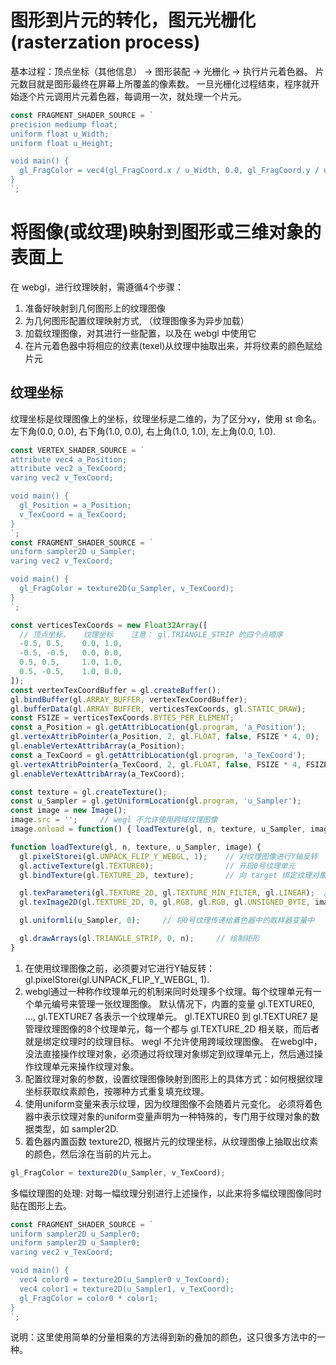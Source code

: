 # 图形到片元的转化，图元光栅化(rasterzation process)
基本过程：顶点坐标（其他信息） -> 图形装配 -> 光栅化 -> 执行片元着色器。
片元数目就是图形最终在屏幕上所覆盖的像素数。
一旦光栅化过程结束，程序就开始逐个片元调用片元着色器，每调用一次，就处理一个片元。
```js
const FRAGMENT_SHADER_SOURCE = `
precision mediump float;
uniform float u_Width;
uniform float u_Height;

void main() {
  gl_FragColor = vec4(gl_FragCoord.x / u_Width, 0.0, gl_FragCoord.y / u_Height, 1.0);
}
`;
```

# 将图像(或纹理)映射到图形或三维对象的表面上
在 webgl，进行纹理映射，需遵循4个步骤：
1. 准备好映射到几何图形上的纹理图像
2. 为几何图形配置纹理映射方式, （纹理图像多为异步加载）
3. 加载纹理图像，对其进行一些配置，以及在 webgl 中使用它  
4. 在片元着色器中将相应的纹素(texel)从纹理中抽取出来，并将纹素的颜色赋给片元  
## 纹理坐标
纹理坐标是纹理图像上的坐标，纹理坐标是二维的，为了区分xy，使用 st 命名。
左下角(0.0, 0.0), 右下角(1.0, 0.0), 右上角(1.0, 1.0), 左上角(0.0, 1.0).  
```js
const VERTEX_SHADER_SOURCE = `
attribute vec4 a_Position;
attribute vec2 a_TexCoord;
varing vec2 v_TexCoord;

void main() {
  gl_Position = a_Position;
  v_TexCoord = a_TexCoord;
}
`;
const FRAGMENT_SHADER_SOURCE = `
uniform sampler2D u_Sampler;
varing vec2 v_TexCoord;

void main() {
  gl_FragColor = texture2D(u_Sampler, v_TexCoord);
}
`;

const verticesTexCoords = new Float32Array([
  // 顶点坐标，   纹理坐标    注意： gl.TRIANGLE_STRIP 的四个点顺序
  -0.5, 0.5,    0.0, 1.0,
  -0.5, -0.5,   0.0, 0.0,
  0.5, 0.5,     1.0, 1.0,
  0.5, -0.5,    1.0, 0.0,
]);
const vertexTexCoordBuffer = gl.createBuffer();
gl.bindBuffer(gl.ARRAY_BUFFER, vertexTexCoordBuffer);
gl.bufferData(gl.ARRAY_BUFFER, verticesTexCoords, gl.STATIC_DRAW);
const FSIZE = verticesTexCoords.BYTES_PER_ELEMENT;
const a_Position = gl.getAttribLocation(gl.program, 'a_Position');
gl.vertexAttribPointer(a_Position, 2, gl.FLOAT, false, FSIZE * 4, 0);
gl.enableVertexAttribArray(a_Position);
const a_TexCoord = gl.getAttribLocation(gl.program, 'a_TexCoord');
gl.vertexAttribPointer(a_TexCoord, 2, gl.FLOAT, false, FSIZE * 4, FSIZE * 2);
gl.enableVertexAttribArray(a_TexCoord);

const texture = gl.createTexture();
const u_Sampler = gl.getUniformLocation(gl.program, 'u_Sampler');
const image = new Image();
image.src = '';     // wegl 不允许使用跨域纹理图像
image.onload = function() { loadTexture(gl, n, texture, u_Sampler, image);}

function loadTexture(gl, n, texture, u_Sampler, image) {
  gl.pixelStorei(gl.UNPACK_FLIP_Y_WEBGL, 1);    // 对纹理图像进行Y轴反转
  gl.activeTexture(gl.TEXTURE0);                // 开启0号纹理单元
  gl.bindTexture(gl.TEXTURE_2D, texture);       // 向 target 绑定纹理对象

  gl.texParameteri(gl.TEXTURE_2D, gl.TEXTURE_MIN_FILTER, gl.LINEAR);  // 配置纹理参数
  gl.texImage2D(gl.TEXTURE_2D, 0, gl.RGB, gl.RGB, gl.UNSIGNED_BYTE, image); // 配置纹理图像

  gl.uniformli(u_Sampler, 0);     // 将0号纹理传递给着色器中的取样器变量中

  gl.drawArrays(gl.TRIANGLE_STRIP, 0, n);     // 绘制矩形
}
```
1. 在使用纹理图像之前，必须要对它进行Y轴反转：gl.pixelStorei(gl.UNPACK_FLIP_Y_WEBGL, 1).
2. webgl通过一种称作纹理单元的机制来同时处理多个纹理。每个纹理单元有一个单元编号来管理一张纹理图像。
默认情况下，内置的变量 gl.TEXTURE0, ..., gl.TEXTURE7 各表示一个纹理单元。
gl.TEXTURE0 到 gl.TEXTURE7 是管理纹理图像的8个纹理单元，每一个都与 gl.TEXTURE_2D 相关联，而后者就是绑定纹理时的纹理目标。
wegl 不允许使用跨域纹理图像。
在webgl中，没法直接操作纹理对象，必须通过将纹理对象绑定到纹理单元上，然后通过操作纹理单元来操作纹理对象。
3. 配置纹理对象的参数，设置纹理图像映射到图形上的具体方式：如何根据纹理坐标获取纹素颜色，按哪种方式重复填充纹理。
4. 使用uniform变量来表示纹理，因为纹理图像不会随着片元变化。
必须将着色器中表示纹理对象的uniform变量声明为一种特殊的，专门用于纹理对象的数据类型，如 sampler2D.
5. 着色器内置函数 texture2D, 根据片元的纹理坐标，从纹理图像上抽取出纹素的颜色，然后涂在当前的片元上。
```js
gl_FragColor = texture2D(u_Sampler, v_TexCoord);
```
多幅纹理图的处理: 对每一幅纹理分别进行上述操作，以此来将多幅纹理图像同时贴在图形上去。
```js
const FRAGMENT_SHADER_SOURCE = `
uniform sampler2D u_Sampler0;
uniform sampler2D u_Sampler0;
varing vec2 v_TexCoord;

void main() {
  vec4 color0 = texture2D(u_Sampler0 v_TexCoord);
  vec4 color1 = texture2D(u_Sampler1, v_TexCoord);
  gl_FragColor = color0 * color1;
}
`;
```
说明：这里使用简单的分量相乘的方法得到新的叠加的颜色，这只很多方法中的一种。
